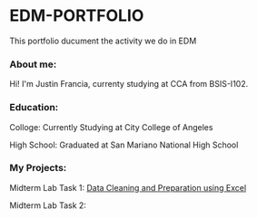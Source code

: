 # EDM-PORTFOLIO
This portfolio ducument the activity we do in EDM
### About me:
Hi! I'm Justin Francia, currenty studying at CCA from BSIS-I102.

### Education:
Colloge: Currently Studying at City College of Angeles

High School: Graduated at San Mariano National High School

### My Projects:
Midterm Lab Task 1: [Data Cleaning and Preparation using Excel](Midterm%20task-%201/labtask-1.md)

Midterm Lab Task 2: 
